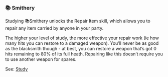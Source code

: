### 📚 Smithery
Studying 📚Smithery unlocks the Repair Item skill, which allows you to repair any item carried by anyone in your
  party.

The higher your level of study, the more effective your repair work (ie how many hits you can restore to a damaged
  weapon). You’ll never be as good as the blacksmith though - at best, you can restore a weapon that’s got 0 hits
  remaining to 80% of its full heath. Repairing like this doesn’t require you to use another weapon for spares.

See: [Study](/docs/locations/trade_school/study.md)


